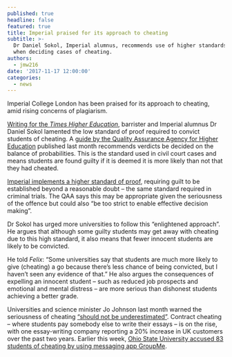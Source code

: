 ```yaml
---
published: true
headline: false
featured: true
title: Imperial praised for its approach to cheating
subtitle: >-
  Dr Daniel Sokol, Imperial alumnus, recommends use of higher standards of proof
  when deciding cases of cheating.
authors:
  - jmw216
date: '2017-11-17 12:00:00'
categories:
  - news
---
```

Imperial College London has been praised for its approach to cheating, amid rising concerns of plagiarism.

[Writing for the _Times Higher Education_](https://www.timeshighereducation.com/blog/contract-cheating-and-essay-mills-how-much-proof-do-you-need), barrister and Imperial alumnus Dr Daniel Sokol lamented the low standard of proof required to convict students of cheating. A [guide by the Quality Assurance Agency for Higher Education](http://www.qaa.ac.uk/en/Publications/Documents/Contracting-to-cheat-in-higher-education.pdf) published last month recommends verdicts be decided on the balance of probabilities. This is the standard used in civil court cases and means students are found guilty if it is deemed it is more likely than not that they had cheated. 

[Imperial implements a higher standard of proof](http://www.imperial.ac.uk/media/imperial-college/administration-and-support-services/registry/academic-governance/public/regulations/2016-17/exam/Cheating-Offences-Policy-and-Procedures_Oct-16.pdf), requiring guilt to be established beyond a reasonable doubt – the same standard required in criminal trials. The QAA says this may be appropriate given the seriousness of the offence but could also “be too strict to enable effective decision making”.

Dr Sokol has urged more universities to follow this “enlightened approach”. He argues that although some guilty students may get away with cheating due to this high standard, it also means that fewer innocent students are likely to be convicted. 

He told _Felix_: “Some universities say that students are much more likely to give (cheating) a go because there’s less chance of being convicted, but I haven’t seen any evidence of that.” He also argues the consequences of expelling an innocent student – such as reduced job prospects and emotional and mental distress – are more serious than dishonest students achieving a better grade.

Universities and science minister Jo Johnson last month warned the seriousness of cheating [“should not be underestimated”](https://www.thetimes.co.uk/article/jo-johnson-plots-a-quiet-revolution-in-universities-52mxw85m7). Contract cheating – where students pay somebody else to write their essays – is on the rise, with one essay-writing company reporting a 20% increase in UK customers over the past two years. Earlier this week, [Ohio State University accused 83 students of cheating by using messaging app GroupMe](https://www.insidehighered.com/quicktakes/2017/11/13/ohio-state-accuses-83-cheating-groupme).
